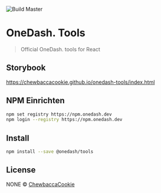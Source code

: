 ![Build Master](https://github.com/ChewbaccaCookie/onedash-tools/workflows/Build%20Master/badge.svg)

# OneDash. Tools

> Official OneDash. tools for React

## Storybook
https://chewbaccacookie.github.io/onedash-tools/index.html

## NPM Einrichten

```bash
npm set registry https://npm.onedash.dev
npm login --registry https://npm.onedash.dev
```

## Install

```bash
npm install --save @onedash/tools
```

## License

NONE © [ChewbaccaCookie](https://github.com/ChewbaccaCookie)

